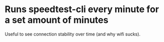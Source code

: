 # Runs speedtest-cli every minute for a set amount of minutes

Useful to see connection stability over time (and why wifi sucks).